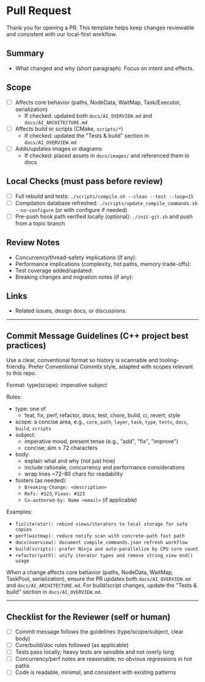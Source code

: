 # Pull Request

Thank you for opening a PR. This template helps keep changes reviewable and consistent with our local-first workflow.

## Summary
- What changed and why (short paragraph). Focus on intent and effects.

## Scope
- [ ] Affects core behavior (paths, NodeData, WaitMap, Task/Executor, serialization)
  - If checked: updated both `docs/AI_OVERVIEW.md` and `docs/AI_ARCHITECTURE.md`
- [ ] Affects build or scripts (CMake, `scripts/*`)
  - If checked: updated the "Tests & build" section in `docs/AI_OVERVIEW.md`
- [ ] Adds/updates images or diagrams
  - If checked: placed assets in `docs/images/` and referenced them in docs

## Local Checks (must pass before review)
- [ ] Full rebuild and tests: `./scripts/compile.sh --clean --test --loop=15`
- [ ] Compilation database refreshed: `./scripts/update_compile_commands.sh --no-configure` (or with configure if needed)
- [ ] Pre-push hook path verified locally (optional): `./init-git.sh` and push from a topic branch

## Review Notes
- Concurrency/thread-safety implications (if any):
- Performance implications (complexity, hot paths, memory trade-offs):
- Test coverage added/updated:
- Breaking changes and migration notes (if any):

## Links
- Related issues, design docs, or discussions:

---

## Commit Message Guidelines (C++ project best practices)

Use a clear, conventional format so history is scannable and tooling-friendly. Prefer Conventional Commits style, adapted with scopes relevant to this repo.

Format:
type(scope): imperative subject

Rules:
- type: one of
  - feat, fix, perf, refactor, docs, test, chore, build, ci, revert, style
- scope: a concise area, e.g., `core`, `path`, `layer`, `task`, `type`, `tests`, `docs`, `build`, `scripts`
- subject:
  - imperative mood, present tense (e.g., "add", "fix", "improve")
  - concise; aim ≤ 72 characters
- body:
  - explain what and why (not just how)
  - include rationale, concurrency and performance considerations
  - wrap lines ~72–80 chars for readability
- footers (as needed):
  - `Breaking-Change: <description>`
  - `Refs: #123`, `Fixes: #123`
  - `Co-authored-by: Name <email>` (if applicable)

Examples:
- `fix(iterator): rebind views/iterators to local storage for safe copies`
- `perf(waitmap): reduce notify scan with concrete-path fast path`
- `docs(overview): document compile_commands.json refresh workflow`
- `build(scripts): prefer Ninja and auto-parallelize by CPU core count`
- `refactor(path): unify iterator types and remove string_view end() usage`

When a change affects core behavior (paths, NodeData, WaitMap, TaskPool, serialization), ensure the PR updates both `docs/AI_OVERVIEW.md` and `docs/AI_ARCHITECTURE.md`. For build/script changes, update the "Tests & build" section in `docs/AI_OVERVIEW.md`.

---

## Checklist for the Reviewer (self or human)
- [ ] Commit message follows the guidelines (type/scope/subject, clear body)
- [ ] Core/build/doc rules followed (as applicable)
- [ ] Tests pass locally; heavy tests are sensible and not overly long
- [ ] Concurrency/perf notes are reasonable; no obvious regressions in hot paths
- [ ] Code is readable, minimal, and consistent with existing patterns
